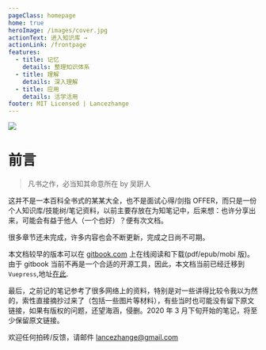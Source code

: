 ```yaml
---
pageClass: homepage
home: true
heroImage: /images/cover.jpg
actionText: 进入知识库 →
actionLink: /frontpage
features:
  - title: 记忆
    details: 整理知识体系
  - title: 理解
    details: 深入理解
  - title: 应用
    details: 活学活用
footer: MIT Licensed | Lancezhange
---
```


![](https://travis-ci.com/lancezhange/grocery_store.svg?branch=note)

# 前言

> 凡书之作，必当知其命意所在
> by 吴趼人

这并不是一本百科全书式的某某大全，也不是面试心得/剑指 OFFER，而只是一份个人知识库/技能树/笔记资料，以前主要存放在为知笔记中，后来想：也许分享出来，可能会有益于他人（一个也好）？便有次文档。

很多章节还未完成，许多内容也会不断更新，完成之日尚不可期。

本文档较早的版本可以在 [gitbook.com](https://www.gitbook.com/book/lancezhange/better-to-know-programming-basics-for-job-intervi/details) 上在线阅读和下载(pdf/epub/mobi 版)。由于 gitbook 当前不再是一个合适的开源工具，因此，本文档当前已经迁移到 `Vuepress`,地址[在此](http://www.lancezhange.com/grocery_store/).

最后，之前记的笔记参考了很多网络上的资料，特别是对一些讲得比较令我以为然的，索性直接摘抄过来了（包括一些图片等材料），有些当时也可能没有留下原文链接，如果有版权的问题，还望海涵，侵删。2020 年 3 月下旬开始的笔记，将至少保留原文链接。

欢迎任何拍砖/反馈，请邮件 lancezhange@gmail.com
